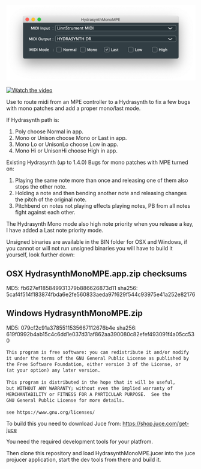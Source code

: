 ![Screenshot](Screenshot.png)

[![Watch the video](https://img.youtube.com/vi/XrhZ-G1lQtY/maxresdefault.jpg)](https://youtu.be/XrhZ-G1lQtY)

Use to route midi from an MPE controller to a Hydrasynth to fix a few bugs with mono patches and add a proper mono/last mode.

If Hydrasynth path is:
1. Poly choose Normal in app.
2. Mono or Unison choose Mono or Last in app.
3. Mono Lo or UnisonLo choose Low in app.
4. Mono Hi or UnisonHi choose High in app.


Existing Hydrasynth (up to 1.4.0) Bugs for mono patches with MPE turned on:

1. Playing the same note more than once and releasing one of them also stops the other note.
2. Holding a note and then bending another note and releasing changes the pitch of the original note.
3. Pitchbend on notes not playing effects playing notes, PB from all notes fight against each other.


The Hydrasynth Mono mode also high note priority when you release a key, I have added a Last note priority mode.


Unsigned binaries are available in the BIN folder for OSX and Windows, if you cannot or will not run unsigned binaries you will have to build it yourself, look further down:


OSX HydrasynthMonoMPE.app.zip checksums
---------------------------------------
MD5: fb627ef185849931379b886626873d11
sha256: 5caf4f514f183874fbda6e2fe560833aeda97f629f544c93975e41a252e82176

Windows HydrasynthMonoMPE.zip
-----------------------------
MD5: 079cf2c91a3785511535667112676b4e
sha256: 619f0992b4ab15c4c6dd1e037d31af862aa390080c82efef493091f4a05cc530

    This program is free software: you can redistribute it and/or modify
    it under the terms of the GNU General Public License as published by
    the Free Software Foundation, either version 3 of the License, or
    (at your option) any later version.

    This program is distributed in the hope that it will be useful,
    but WITHOUT ANY WARRANTY; without even the implied warranty of
    MERCHANTABILITY or FITNESS FOR A PARTICULAR PURPOSE.  See the
    GNU General Public License for more details.

    see https://www.gnu.org/licenses/ 
    

To build this you need to download Juce from: https://shop.juce.com/get-juce

You need the required development tools for your platfrom.

Then clone this repository and load HydrasynthMonoMPE.jucer into the juce projucer application, start the dev tools from there and build it.

